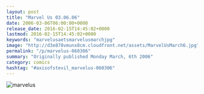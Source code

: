 ```yaml
---
layout: post
title: "Marvel Us 03.06.06"
date: 2006-03-06T06:00:00+0000
release_date: 2016-02-15T14:45:02+0000
lastmod: 2016-02-15T14:45:02+0000
keywords: "marvelusaetsmarvelusmarchjpg"
image: "http://d3e878vmunx8cm.cloudfront.net/assets/MarvelUsMarch6.jpg"
permalink: "/p/marvelus-060306"
summary: "Originally published Monday March, 6th 2006"
category: comics
hashtag: "#axisofstevil_marvelus-060306"
---
```


![marvelus](http://d3e878vmunx8cm.cloudfront.net/assets/MarvelUsMarch6.jpg)
